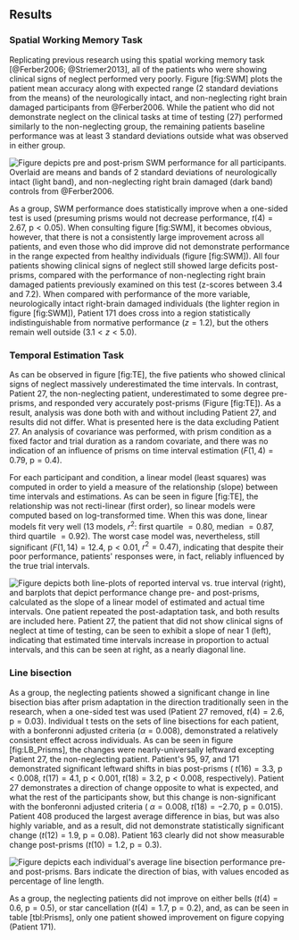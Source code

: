 Results
-------

### Spatial Working Memory Task

Replicating previous research using this spatial working memory
task [@Ferber2006; @Striemer2013], all of the patients who were
showing clinical signs of neglect performed very poorly.  Figure
[fig:SWM] plots the patient mean accuracy along with expected
range (2 standard deviations from the means) of the neurologically
intact, and non-neglecting right brain damaged participants from
@Ferber2006. While the patient who did not demonstrate neglect on
the clinical tasks at time of testing (27) performed similarly to
the non-neglecting group, the remaining patients baseline
performance was at least 3 standard deviations outside what was
observed in either group.

![Figure depicts pre and post-prism SWM performance for all
participants. Overlaid are means and bands of 2 standard
deviations of neurologically intact (light band), and
non-neglecting right brain damaged (dark band) controls from
@Ferber2006.](fig_SWM.pdf.png)



As a group, SWM performance does statistically improve when a
one-sided test is used (presuming prisms would not decrease
performance, $t(4)=2.67$, $\text{p} < 0.05$). When consulting
figure [fig:SWM], it becomes obvious, however, that there is not a
consistently large improvement across all patients, and even those
who did improve did not demonstrate performance in the range
expected from healthy individuals (figure [fig:SWM]). All four
patients showing clinical signs of neglect still showed large
deficits post-prisms, compared with the performance of
non-neglecting right brain damaged patients previously examined on
this test (z-scores between 3.4 and 7.2). When compared with
performance of the more variable, neurologically intact
right-brain damaged individuals (the lighter region in figure
[fig:SWM]), Patient 171 does cross into a region statistically
indistinguishable from normative performance ($z=1.2$), but the
others remain well outside ($3.1 < z < 5.0$).

### Temporal Estimation Task 

As can be observed in figure [fig:TE], the five patients who
showed clinical signs of neglect massively underestimated the time
intervals. In contrast, Patient 27, the non-neglecting patient,
underestimated to some degree pre-prisms, and responded very
accurately post-prisms (Figure [fig:TE]). As a result, analysis
was done both with and without including Patient 27, and results
did not differ.  What is presented here is the data excluding
Patient 27.  An analysis of covariance was performed, with prism
condition as a fixed factor and trial duration as a random
covariate, and there was no indication of an influence of prisms
on time interval estimation ($F(1,4)= 0.79$, $\text{p}=0.4$). 

For each participant and condition, a linear model (least squares)
was computed in order to yield a measure of the relationship
(slope) between time intervals and estimations. As can be seen in
figure [fig:TE], the relationship was not recti-linear (first
order), so linear models were computed based on log-transformed
time. When this was done, linear models fit very well (13 models,
$r^2$: first quartile $=0.80$, median $=0.87$, third quartile $=0.92$).
The worst case model was, nevertheless, still significant
($F(1,14)=12.4$, $\text{p}< 0.01$, $r^2=0.47$), indicating that
despite their poor performance, patients' responses were, in fact,
reliably influenced by the true trial intervals.

![Figure depicts both line-plots of reported interval vs. true
interval (right), and barplots that depict performance change pre-
and post-prisms, calculated as the slope of a linear model of
estimated and actual time intervals.  One patient repeated the
post-adaptation task, and both results are included here. Patient
27, the patient that did not show clinical signs of neglect at
time of testing, can be seen to exhibit a slope of near 1 (left),
indicating that estimated time intervals increase in proportion to
actual intervals, and this can be seen at right, as a nearly
diagonal line.](fig_TE.pdf.png)

### Line bisection

As a group, the neglecting patients showed a significant change in
line bisection bias after prism adaptation in the direction
traditionally seen in the research, when a one-sided test was used
(Patient 27 removed, $t(4)=2.6$, $\text{p} = 0.03$).  Individual t
tests on the sets of line bisections for each patient, with a bonferonni
adjusted criteria ($\alpha = 0.008$), demonstrated
a relatively consistent effect across individuals. As can be seen
in figure [fig:LB_Prisms], the changes were nearly-universally
leftward excepting Patient 27, the non-neglecting patient.
Patient's 95, 97, and 171 demonstrated significant leftward shifts
in bias post-prisms (
$t(16)=3.3$, $\text{p} < 0.008$, 
$t(17)=4.1$, $\text{p} < 0.001$,
$t(18)=3.2$, $\text{p} < 0.008$, respectively). 
Patient 27 demonstrates a
direction of change opposite to what is expected, and what the
rest of the participants show, but this change is non-significant
with the bonferonni adjusted criteria (
$\alpha = 0.008$, $t(18)=-2.70$, $\text{p} = 0.015$). 
Patient 408 produced the largest average difference in bias, but was also
highly variable, and as a result, did not demonstrate statistically
significant change ($t(12)=1.9$, $\text{p} = 0.08$). 
Patient 163 clearly did not show
measurable change post-prisms ($t(10)=1.2$, $\text{p} = 0.3$). 


![Figure depicts each individual's average line bisection
performance pre- and post-prisms. Bars indicate the direction of
bias, with values encoded as percentage of line
length.](fig_LB_Prisms.pdf.png) 


As a group, the neglecting patients did not improve on either
bells ($t(4)=0.6$, $\text{p}=0.5$), or star cancellation
($t(4)=1.7$, $\text{p}=0.2$), and, as can be seen in table
[tbl:Prisms], only one patient showed improvement on figure
copying (Patient 171).
